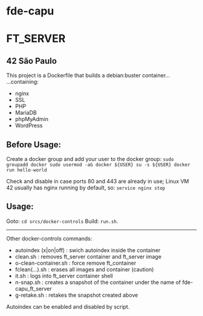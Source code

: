 fde-capu
========
FT_SERVER
=========

42 São Paulo
------------

This project is a Dockerfile that builds a debian:buster container...
...containing:

- nginx
- SSL
- PHP
- MariaDB
- phpMyAdmin
- WordPress

Before Usage:
-------------

Create a docker group and add your user to the docker group:
`
sudo groupadd docker
sudo usermod -aG docker ${USER}
su -s ${USER}
docker run hello-world
`

Check and disable in case ports 80 and 443 are already in use;
Linux VM 42 usually has nginx running by default, so:
`service nginx stop`


Usage:
------

Goto: `cd srcs/docker-controls`
Build: `run.sh`.

-----

Other docker-controls commands:

- autoindex (x|on|off) : swich autoindex inside the container
- clean.sh : removes ft_server container and ft_server image
- o-clean-container.sh : force remove ft_container
- fclean(...).sh : erases all images and container (caution)
- it.sh : logs into ft_server container shell
- n-snap.sh : creates a snapshot of the container under the name of fde-capu_ft_server
- g-retake.sh : retakes the snapshot created above

Autoindex can be enabled and disabled by script. 
